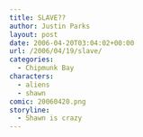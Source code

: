 ```yaml
---
title: SLAVE??
author: Justin Parks
layout: post
date: 2006-04-20T03:04:02+00:00
url: /2006/04/19/slave/
categories:
  - Chipmunk Bay
characters:
  - aliens
  - shawn
comic: 20060420.png 
storyline:
  - Shawn is crazy
---
```


